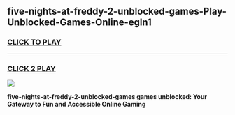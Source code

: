 
## five-nights-at-freddy-2-unblocked-games-Play-Unblocked-Games-Online-egln1
<h3>
<a href="https://premium76.site?title=five-nights-at-freddy-2-unblocked-games&ref=25A">CLICK TO PLAY</a></h3>
<hr>

<h3>
<a href="https://premium76.site?title=five-nights-at-freddy-2-unblocked-games&ref=25A">CLICK 2 PLAY</a>
  
</h3>

<a href="https://premium76.site?title=five-nights-at-freddy-2-unblocked-games&ref=25A"><img src="https://clearcache.store/games.png"></a>


**five-nights-at-freddy-2-unblocked-games games unblocked: Your Gateway to Fun and Accessible Online Gaming**

